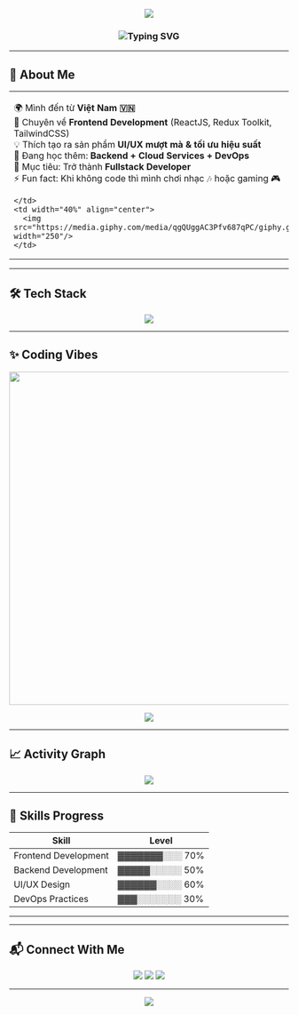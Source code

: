 <!-- Banner -->
<p align="center">
  <img src="https://capsule-render.vercel.app/api?type=waving&color=0:ff00cc,100:333399&height=200&section=header&text=Khanh%20Dao&fontSize=50&fontColor=fff&animation=twinkling&fontAlignY=35" />
</p>

<!-- Typing SVG -->
<h3 align="center">
  <img src="https://readme-typing-svg.herokuapp.com?font=Fira+Code&weight=600&size=28&duration=4000&pause=1200&color=FF4B2B&center=true&vCenter=true&width=700&lines=👋+Xin+chào,+mình+là+Khanh+Dao;💻+Frontend+Developer;🚀+ReactJS+%7C+Redux+Toolkit+%7C+TailwindCSS;✨+Luôn+học+hỏi+mỗi+ngày" alt="Typing SVG" />
</h3>

---

## 💫 About Me
<table>
  <tr>
    <td width="60%">
      
🌍 Mình đến từ **Việt Nam 🇻🇳**  
🚀 Chuyên về **Frontend Development** (ReactJS, Redux Toolkit, TailwindCSS)  
💡 Thích tạo ra sản phẩm **UI/UX mượt mà & tối ưu hiệu suất**  
🌱 Đang học thêm: **Backend + Cloud Services + DevOps**  
🎯 Mục tiêu: Trở thành **Fullstack Developer**  
⚡ Fun fact: Khi không code thì mình chơi nhạc 🎶 hoặc gaming 🎮  

    </td>
    <td width="40%" align="center">
      <img src="https://media.giphy.com/media/qgQUggAC3Pfv687qPC/giphy.gif" width="250"/>
    </td>
  </tr>
</table>


---

## 🛠️ Tech Stack
<p align="center">
  <img src="https://skillicons.dev/icons?i=js,ts,react,redux,tailwind,nodejs,express,html,css,git,github,vscode,mysql,java" />
</p>

---

## ✨ Coding Vibes
<p align="center">
  <img src="https://media.giphy.com/media/qgQUggAC3Pfv687qPC/giphy.gif" width="600"/>
</p>


<p align="center">
  <img src="https://github-readme-stats.vercel.app/api/top-langs/?username=khanhh89&layout=compact&theme=tokyonight&hide_border=true"/>
</p>

---

## 📈 Activity Graph
<p align="center">
  <img src="https://github-readme-activity-graph.vercel.app/graph?username=khanhh89&theme=tokyo-night&hide_border=true"/>
</p>

---

## 🎯 Skills Progress
| Skill               | Level |
|----------------------|-------|
| Frontend Development | ▓▓▓▓▓▓▓░░░ 70% |
| Backend Development  | ▓▓▓▓▓░░░░░ 50% |
| UI/UX Design         | ▓▓▓▓▓▓░░░░ 60% |
| DevOps Practices     | ▓▓▓░░░░░░░ 30% |

---



---

## 📬 Connect With Me
<p align="center">
  <a href="mailto:yourmail@example.com"><img src="https://img.shields.io/badge/Gmail-D14836?style=for-the-badge&logo=gmail&logoColor=white"/></a>
  <a href="https://linkedin.com/in/yourprofile"><img src="https://img.shields.io/badge/LinkedIn-0A66C2?style=for-the-badge&logo=linkedin&logoColor=white"/></a>
  <a href="https://facebook.com/yourprofile"><img src="https://img.shields.io/badge/Facebook-1877F2?style=for-the-badge&logo=facebook&logoColor=white"/></a>
</p>

---

<!-- Footer -->
<p align="center">
  <img src="https://capsule-render.vercel.app/api?type=waving&color=0:333399,100:ff00cc&height=120&section=footer"/>
</p>
